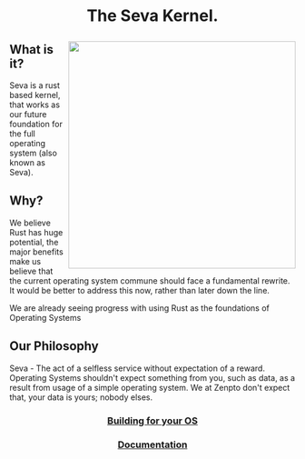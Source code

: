 # <p align="center">The Seva Kernel.</p>

<img align="right" width="400" height="400" src="https://github.com/JackGannonUK/seva/blob/main/imgs/seva.svg">

## **What is it?**

Seva is a rust based kernel, that works as our future foundation for the full operating system (also known as Seva).

## **Why?**

We believe Rust has huge potential, the major benefits make us believe that the current operating
system commune should face a fundamental rewrite. It would be better to address this now, rather than later down the line.

We are already seeing progress with using Rust as the foundations of Operating Systems

## **Our Philosophy**

Seva - The act of a selfless service without expectation of a reward. Operating Systems shouldn't expect something from you, such as data, as a result from usage of a simple operating system. We at Zenpto don't expect that, your data is yours; nobody elses.

### <p align="center"><a href="https://github.com/JackGannonUK/Seva/blob/main/building-for-your-os.md">Building for your OS</a></p>

### <p align="center"><a href="https://github.com/JackGannonUK/Seva/blob/main/documentation.md">Documentation</a></p>
